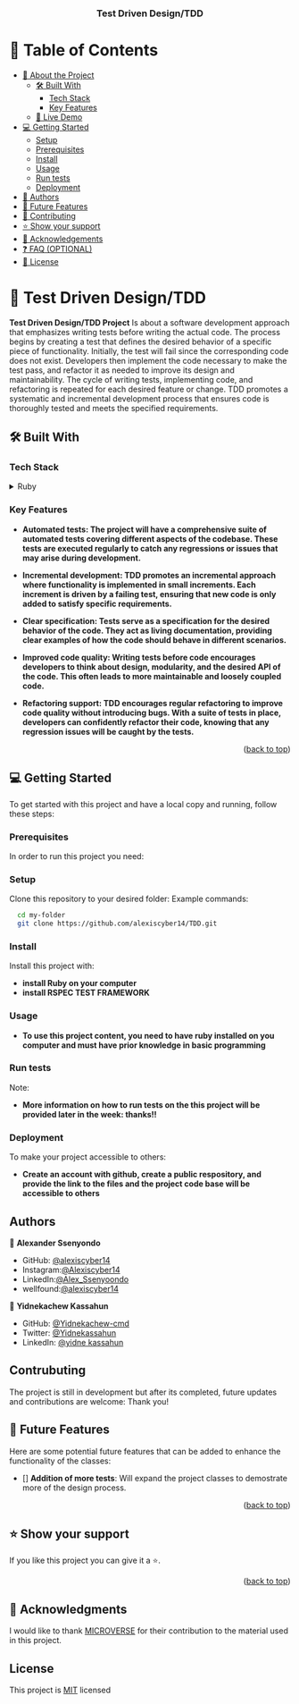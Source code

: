 <div align="center">
  <h3><b>Test Driven Design/TDD</b></h3>
</div>

# 📗 Table of Contents

- [📖 About the Project](#about-project)
  - [🛠 Built With](#built-with)
    - [Tech Stack](#tech-stack)
    - [Key Features](#key-features)
  - [🚀 Live Demo](#live-demo)
- [💻 Getting Started](#getting-started)
  - [Setup](#setup)
  - [Prerequisites](#prerequisites)
  - [Install](#install)
  - [Usage](#usage)
  - [Run tests](#run-tests)
  - [Deployment](#deployment)
- [👥 Authors](#authors)
- [🔭 Future Features](#future-features)
- [🤝 Contributing](#contributing)
- [⭐️ Show your support](#support)
- [🙏 Acknowledgements](#acknowledgements)
- [❓ FAQ (OPTIONAL)](#faq)
- [📝 License](#license)

<!-- PROJECT DESCRIPTION -->

# 📖 Test Driven Design/TDD <a name="about-project"></a>

**Test Driven Design/TDD Project** Is about a software development approach that emphasizes writing tests before writing the actual code. The process begins by creating a test that defines the desired behavior of a specific piece of functionality. Initially, the test will fail since the corresponding code does not exist. Developers then implement the code necessary to make the test pass, and refactor it as needed to improve its design and maintainability. The cycle of writing tests, implementing code, and refactoring is repeated for each desired feature or change. TDD promotes a systematic and incremental development process that ensures code is thoroughly tested and meets the specified requirements.


## 🛠 Built With <a name="built-with"></a>

### Tech Stack <a name="tech-stack"></a>


<details>
  <summary>Ruby</summary>
  <ul>
    <li><a href="https://ruby.org/">Ruby</a></li>
  </ul>
</details>


### Key Features <a name="key-features"></a>

- **Automated tests: The project will have a comprehensive suite of automated tests covering different aspects of the codebase. These tests are executed regularly to catch any regressions or issues that may arise during development.**

- **Incremental development: TDD promotes an incremental approach where functionality is implemented in small increments. Each increment is driven by a failing test, ensuring that new code is only added to satisfy specific requirements.**

- **Clear specification: Tests serve as a specification for the desired behavior of the code. They act as living documentation, providing clear examples of how the code should behave in different scenarios.**

- **Improved code quality: Writing tests before code encourages developers to think about design, modularity, and the desired API of the code. This often leads to more maintainable and loosely coupled code.**

- **Refactoring support: TDD encourages regular refactoring to improve code quality without introducing bugs. With a suite of tests in place, developers can confidently refactor their code, knowing that any regression issues will be caught by the tests.**

<p align="right">(<a href="#readme-top">back to top</a>)</p>

## 💻 Getting Started <a name="getting-started"></a>

To get started with this project and have a local copy and running, follow these steps:

### Prerequisites <a name="prerequisites">

In order to run this project you need:
  
### Setup <a name="setup">

Clone this repository to your desired folder:
Example commands:

```sh
  cd my-folder
  git clone https://github.com/alexiscyber14/TDD.git
```

### Install <a name="install">

Install this project with:
- **install Ruby on your computer**
- **install RSPEC TEST FRAMEWORK**


### Usage <a name="usage">
- **To use this project content, you need to have ruby installed on you computer and must have prior knowledge in basic programming**


### Run tests <a name="run-tests">
Note:
- **More information on how to run tests on the this project will be provided later in the week: thanks!!**


### Deployment <a name="deployment">
To make your project accessible to others:
- **Create an account with github, create a public respository, and provide the link to the files and the project code base will be accessible to others**

## Authors <a name="authors">

👤 **Alexander Ssenyondo**

- GitHub: [@alexiscyber14](https://github.com/alexiscyber14)
- Instagram:[@Alexiscyber14](https://www.instagram.com/alexiscyber14/)
- LinkedIn:[@Alex_Ssenyoondo](https://www.linkedin.com/in/alex-software/)
- wellfound:[@alexiscyber14](https://angel.co/u/alexander-senyondo)

👤 **Yidnekachew Kassahun**

- GitHub: [@Yidnekachew-cmd](https://github.com/Yidnekachew-cmd)
- Twitter: [@Yidnekassahun](https://twitter.com/Yidnekassahun)
- LinkedIn: [@yidne kassahun](https://www.linkedin.com/in/yidnekachew-kassahun-2b817a24b/)


##  Contrubuting <a name="contributing"></a>
 The project is still in development but after its completed, future updates and contributions are welcome: Thank you!

<!-- FUTURE FEATURES -->

## 🔭 Future Features <a name="future-features"></a>

Here are some potential future features that can be added to enhance the functionality of the classes:

- [] **Addition of more tests**: Will expand the project classes to demostrate more of the design process.
<p align="right">(<a href="#readme-top">back to top</a>)</p>


## ⭐️ Show your support <a name="support"></a>

If you like this project you can give it a ⭐️.

<p align="right">(<a href="#readme-top">back to top</a>)</p>

## 🙏 Acknowledgments <a name="acknowledgements"></a>
I would like to thank <a href="https://github.com/microverseinc">MICROVERSE</a> for their contribution to the material used in this project.


## License
<p>This project is <a href="/LICENSE.md">MIT</a> licensed</p>
